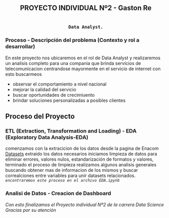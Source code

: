 # <h2 align=center> **PROYECTO INDIVIDUAL Nº2 - Gaston Re** </h2>

# <h3 align=center>**`Data Analyst.`**</h3>

### Proceso - Descripción del problema (Contexto y rol a desarrollar)
En este proyecto nos ubicaremos en el rol de Data Analyst y realizaremos un analisis completo 
para una compania que brinda servicios de telecomunicacion centrandose mayormente en el servicio de internet
con esto buscarmeos
- observar el comportamiento a nivel nacional
- mejorar la calidad del servicio
- buscar oportunidades de crecimiuento
- brindar soluciones personalizadas a posibles clientes

## Proceso del Proyecto
### ETL (Extraction, Transformation and Loading) - EDA (Exploratory Data Analysis-EDA)
comenzamos con la extracicion de los datos desde la pagina de Enacom [Datasets](https://datosabiertos.enacom.gob.ar/dashboards/20000/acceso-a-internet/)
extraido los datos necesarios iniciamos limpieza de datos para eliminar errores, valores nulos, estandarización de formatos y valores, terminado el proceso de limpieza realizamos algunos analisis generales buscando obtener mas de informacion de los mismos y buscar correalciones entre variables para unir datasets relacionados.
*`encontraremos este proceso en el archivo EDA.ipynb`*

### Analisi de Datos - Creacion de Dashboard


*Con esto finalizamos el Proyecto individual Nº2 de la carrera Data Science Gracias por su atención*
